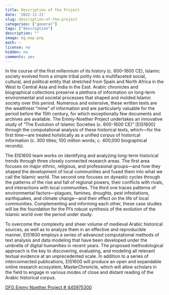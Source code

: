 ```yaml
---
title: Description of the Project
date: '2022-11-21'
slug: description-of-the-project
categories: ["general"]
tags: ["description"]
description: ""
image: bg_map.png
math: ~
license: no
hidden: no
comments: yes
---
```


In the course of the first millennium of its history (c. 600–1600 CE), Islamic society evolved from a simple tribal polity into a multifaceted social, cultural, and political entity that stretched from Spain and North Africa in the West to Central Asia and India in the East. Arabic chronicles and biographical collections preserve a plethora of information on long-term environmental and societal processes that shaped and molded Islamic society over this period. Numerous and extensive, these written texts are the wealthiest “mine” of information and are particularly valuable for the period before the 15th century, for which exceptionally few documents and archives are available. The Emmy-Noether Project undertakes an innovative study of “The Evolution of Islamic Societies (c. 600-1600 CE)” [EIS1600] through the computational analysis of these historical texts, which—for the first time—are treated holistically as a unified corpus of historical information (c. 300 titles; 100 million words; c. 400,000 biographical records).

The EIS1600 team works on identifying and analyzing long-term historical trends through three closely connected research areas. The first area focuses on major ethnic, religious, and professional groups—and how they shaped the development of local communities and fused them into what we call the Islamic world. The second one focuses on dynastic cycles through the patterns of the rise and fall of regional powers, their conflicts with rivals, and interactions with local communities. The third one traces patterns of environmental factors—plagues, famines, droughts, pest infestations, earthquakes, and climate change—and their effect on the life of local communities. Complementing and informing each other, these case studies will be the foundation for the PI’s robust synthesis of the evolution of the Islamic world over the period under study.

To overcome the complexity and sheer volume of medieval Arabic historical sources, as well as to analyze them in an effective and reproducible manner, EIS1600 employs a series of advanced computational methods of text analysis and data modeling that have been developed under the umbrella of digital humanities in recent years. The proposed methodological approach is the key to discovering, evaluating, and modeling all relevant textual evidence at an unprecedented scale. In addition to a series of interconnected publications, EIS1600 will produce an open and expandable online research ecosystem, MasterChronicle, which will allow scholars in the field to engage in various modes of close and distant reading of the Arabic historical corpus.

[DFG Emmy Noether Project # 445975300](https://gepris.dfg.de/gepris/projekt/445975300?language=en)

